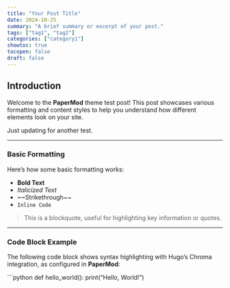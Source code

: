 ```yaml
---
title: "Your Post Title"
date: 2024-10-25
summary: "A brief summary or excerpt of your post."
tags: ["tag1", "tag2"]
categories: ["category1"]
showtoc: true
tocopen: false
draft: false
---
```


## Introduction

Welcome to the **PaperMod** theme test post! This post showcases various formatting and content styles to help you understand how different elements look on your site.

Just updating for another test.
<!--more-->

---

### Basic Formatting

Here’s how some basic formatting works:

- **Bold Text**
- *Italicized Text*
- \~\~Strikethrough\~\~
- `Inline Code`

> This is a blockquote, useful for highlighting key information or quotes.

---

### Code Block Example

The following code block shows syntax highlighting with Hugo’s Chroma integration, as configured in **PaperMod**:

\`\`\`python
def hello\_world():
	print(“Hello, World!”)